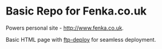 # Basic Repo for Fenka.co.uk

Powers personal site - http://www.fenka.co.uk.

Basic HTML page with [ftp-deploy](https://github.com/SamKirkland/FTP-Deploy-Action) for seamless deployment.
